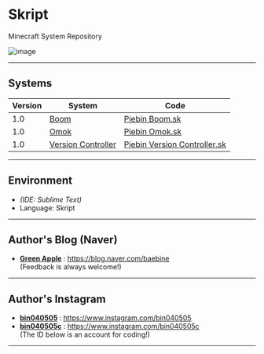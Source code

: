 # Skript
Minecraft System Repository

![image](https://user-images.githubusercontent.com/63220297/182378531-6e3aa888-9c4c-4c4a-969d-2126c945d791.png)

___

## Systems
| Version | System | Code |
| --- | --- | --- |
| 1.0 | [Boom](https://github.com/Baebin/Skript/releases/tag/Boom) | [Piebin Boom.sk](https://github.com/Baebin/Skript/blob/main/Boom/Piebin%20Boom.sk) |
| 1.0 | [Omok](https://github.com/Baebin/Skript/releases/tag/Omok) | [Piebin Omok.sk](https://github.com/Baebin/Skript/blob/main/Omok/Piebin%20Omok.sk) |
| 1.0 | [Version Controller](https://github.com/Baebin/Skript/releases/tag/VersionController) | [Piebin Version Controller.sk](https://github.com/Baebin/Skript/blob/main/Version%20Controller/Piebin%20Version%20Controller.sk) |

___

## Environment
- *(IDE: Sublime Text)*
- Language: Skript

___

## Author's Blog (Naver)
* [**Green Apple**](https://blog.naver.com/baebine) : https://blog.naver.com/baebine
</br>(Feedback is always welcome!)

___

## Author's Instagram
* [**bin040505**](https://www.instagram.com/bin040505) : https://www.instagram.com/bin040505
* [**bin040505c**](https://www.instagram.com/bin040505c) : https://www.instagram.com/bin040505c
</br>(The ID below is an account for coding!)
___
